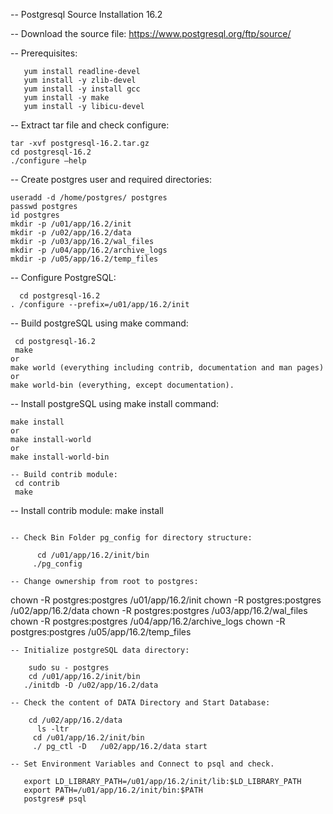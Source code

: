 -- Postgresql Source Installation 16.2

-- Download the source file: https://www.postgresql.org/ftp/source/ 

-- Prerequisites:
```
   yum install readline-devel
   yum install -y zlib-devel
   yum install -y install gcc
   yum install -y make
   yum install -y libicu-devel
 ```     
-- Extract tar file and check configure:
```
tar -xvf postgresql-16.2.tar.gz
cd postgresql-16.2
./configure –help
```

-- Create postgres user and required directories:
```
useradd -d /home/postgres/ postgres
passwd postgres
id postgres
mkdir -p /u01/app/16.2/init
mkdir -p /u02/app/16.2/data
mkdir -p /u03/app/16.2/wal_files 
mkdir -p /u04/app/16.2/archive_logs
mkdir -p /u05/app/16.2/temp_files
```

-- Configure PostgreSQL:
```
  cd postgresql-16.2
. /configure --prefix=/u01/app/16.2/init
```

-- Build postgreSQL using make command:
```
 cd postgresql-16.2
 make 
or 
make world (everything including contrib, documentation and man pages) 
or 
make world-bin (everything, except documentation).
```

-- Install postgreSQL using make install command:
```
make install 
or 
make install-world 
or 
make install-world-bin

-- Build contrib module:
 cd contrib
 make
```
-- Install contrib module: 
make install
```

-- Check Bin Folder pg_config for directory structure:
```
          cd /u01/app/16.2/init/bin
         ./pg_config
```
-- Change ownership from root to postgres:
```
chown -R postgres:postgres /u01/app/16.2/init
chown -R postgres:postgres /u02/app/16.2/data
chown -R postgres:postgres /u03/app/16.2/wal_files 
chown -R postgres:postgres /u04/app/16.2/archive_logs
chown -R postgres:postgres /u05/app/16.2/temp_files
```
-- Initialize postgreSQL data directory:
```
        sudo su - postgres
        cd /u01/app/16.2/init/bin
       ./initdb -D /u02/app/16.2/data
```
-- Check the content of DATA Directory and Start Database:
```
        cd /u02/app/16.2/data
          ls -ltr
         cd /u01/app/16.2/init/bin
         ./ pg_ctl -D   /u02/app/16.2/data start 
```
-- Set Environment Variables and Connect to psql and check.
```
       export LD_LIBRARY_PATH=/u01/app/16.2/init/lib:$LD_LIBRARY_PATH
       export PATH=/u01/app/16.2/init/bin:$PATH
       postgres# psql
       
```


         
        


  
       


